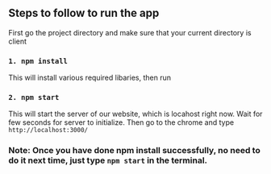 ## Steps to follow to run the app

First go the project directory and make sure that your current directory is client

### `1. npm install`

This will install various required libaries, then run

### `2. npm start`

This will start the server of our website, which is locahost right now. Wait for few seconds for server to initialize. Then go to the chrome and type `http://localhost:3000/`

### Note: Once you have done npm install successfully, no need to do it next time, just type `npm start` in the terminal.
